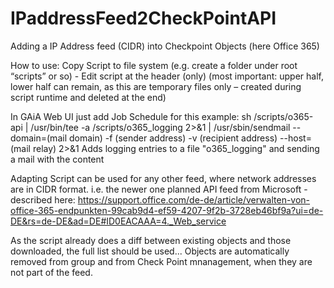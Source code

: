 # IPaddressFeed2CheckPointAPI
Adding a IP Address feed (CIDR) into Checkpoint Objects (here Office 365)


How to use:
Copy Script to file system (e.g. create a folder under root “scripts” or so) - Edit script at the header (only) (most important: upper half, lower half can remain, as this are temporary files only – created during script runtime and deleted at the end)

In GAiA Web UI just add Job Schedule for this
example:
sh /scripts/o365-api | /usr/bin/tee -a /scripts/o365_logging 2>&1 | /usr/sbin/sendmail --domain=(mail domain) -f (sender address) -v (recipient address) --host= (mail relay) 2>&1
Adds logging entries to a file "o365_logging" and sending a mail with the content

Adapting 
Script can be used for any other feed, where network addresses are in CIDR format.
i.e. the newer one planned API feed from Microsoft - described here:
https://support.office.com/de-de/article/verwalten-von-office-365-endpunkten-99cab9d4-ef59-4207-9f2b-3728eb46bf9a?ui=de-DE&rs=de-DE&ad=DE#ID0EACAAA=4._Web_service

As the script already does a diff between existing objects and those downloaded, the full list should be used...
Objects are automatically removed from group and from Check Point mnanagement, when they are not part of the feed.

